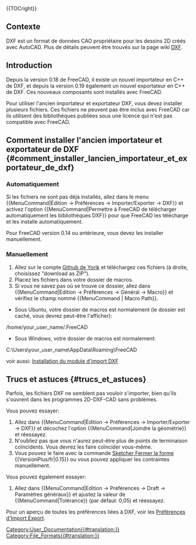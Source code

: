  {{TOCright}}

## Contexte

DXF est un format de données CAO propriétaire pour les dessins 2D créés avec AutoCAD. Plus de détails peuvent être trouvés sur la page wiki [DXF](DXF/fr.md).

## Introduction

Depuis la version 0.18 de FreeCAD, il existe un nouvel importateur en C++ de DXF, et depuis la version 0.19 également un nouvel exportateur en C++ de DXF. Ces nouveaux composants sont installés avec FreeCAD.

Pour utiliser l\'ancien importateur et exportateur DXF, vous devez installer plusieurs fichiers. Ces fichiers ne peuvent pas être inclus avec FreeCAD car ils utilisent des bibliothèques publiées sous une licence qui n\'est pas compatible avec FreeCAD.

## Comment installer l\'ancien importateur et exportateur de DXF {#comment_installer_lancien_importateur_et_exportateur_de_dxf}

### Automatiquement

Si les fichiers ne sont pas déjà installés, allez dans le menu {{MenuCommand|Édition → Préférences → Importer/Exporter → DXF}} et activez l\'option {{MenuCommand|Permettre à FreeCAD de télécharger automatiquement les bibliothèques DXF}} pour que FreeCAD les télécharge et les installe automatiquement.

Pour FreeCAD version 0.14 ou antérieure, vous devez les installer manuellement.

### Manuellement

1.  Allez sur le compte [Github de Yorik](https://github.com/yorikvanhavre/Draft-dxf-importer) et téléchargez ces fichiers (à droite, choisissez \"download as ZIP\").
2.  Placez les fichiers dans votre dossier de macros.
3.  Si vous ne savez pas où se trouve ce dossier, allez dans {{MenuCommand|Edition → Préférences → Général → Macro}} et vérifiez le champ nommé {{MenuCommand | Macro Path}}.

-   Sous Ubuntu, votre dossier de macros est normalement (le dossier est caché, vous devrez peut-être l\'afficher):

/home/your_user_name/.FreeCAD 

-   Sous Windows, votre dossier de macros est normalement:

C:\\Users\\your\_user\_name\\AppData\\Roaming\\FreeCAD

voir aussi: [Installation du module d\'import DXF](Dxf_Importer_Install/fr.md)

## Trucs et astuces {#trucs_et_astuces}

Parfois, les fichiers DXF ne semblent pas vouloir s\'importer, bien qu\'ils s\'ouvrent dans les programmes 2D-DXF-CAD sans problèmes.

Vous pouvez essayer:

1.  Allez dans {{MenuCommand|Édition → Préférences → Importer/Exporter → DXF}} et décochez l\'option {{MenuCommand|Joindre la géométrie}} et réessayez.
2.  N\'oubliez pas que vous n\'aurez peut-être plus de points de terminaison coïncidents. Vous devrez les faire coïncider vous-même.
3.  Vous pouvez le faire avec la commande [Sketcher Fermer la forme](Sketcher_CloseShape/fr.md) {{VersionPlus/fr|0.15}} ou vous pouvez appliquer les contraintes manuellement.

Vous pouvez également essayer:

1.  Allez dans {{MenuCommand|Edition → Préférences → Draft → Paramètres généraux}} et ajustez la valeur de {{MenuCommand|Tolérance}} (par défaut: 0,05) et réessayez.

Pour un aperçu de toutes les préférences liées à DXF, voir les [Préférences d\'Import Export](Import_Export_Preferences/fr#DXF.md).

[Category:User\_Documentation{{\#translation:}}](Category:User_Documentation.md) [Category:File\_Formats{{\#translation:}}](Category:File_Formats.md)
